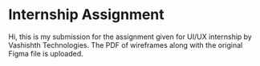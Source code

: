 # Internship Assignment
Hi, this is my submission for the assignment given for UI/UX internship by Vashishth Technologies. The PDF of wireframes along with the original Figma file is uploaded.
